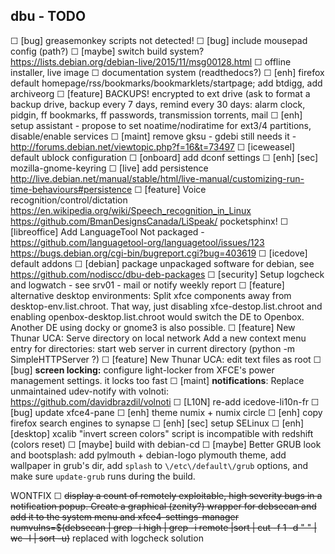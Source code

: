 ## dbu - TODO

  ☐ [bug] greasemonkey scripts not detected!
  ☐ [bug] include mousepad config (path?)
  ☐ [maybe] switch build system?  https://lists.debian.org/debian-live/2015/11/msg00128.html
  ☐ offline installer, live image
  ☐ documentation system (readthedocs?)
  ☐ [enh] firefox default homepage/rss/bookmarks/bookmarklets/startpage; add btdigg, add archiveorg
  ☐ [feature] BACKUPS! encrypted to ext drive (ask to format a backup drive, backup every 7 days, remind every 30 days: alarm clock, pidgin, ff bookmarks, ff passwords, transmission torrents, mail
  ☐ [enh] setup assistant - propose to set noatime/nodiratime for ext3/4 partitions, disable/enable services
  ☐ [maint] remove gksu - gdebi still needs it - http://forums.debian.net/viewtopic.php?f=16&t=73497
  ☐ [iceweasel] default ublock configuration
  ☐ [onboard] add dconf settings
  ☐ [enh] [sec] mozilla-gnome-keyring
  ☐ [live] add persistence http://live.debian.net/manual/stable/html/live-manual/customizing-run-time-behaviours#persistence
  ☐ [feature] Voice recognition/control/dictation
    https://en.wikipedia.org/wiki/Speech_recognition_in_Linux
    https://github.com/BmanDesignsCanada/LiSpeak/
    pocketsphinx!
  ☐ [libreoffice] Add LanguageTool Not packaged - https://github.com/languagetool-org/languagetool/issues/123 https://bugs.debian.org/cgi-bin/bugreport.cgi?bug=403619
  ☐ [icedove] default addons
 ☐ [debian] package unpackaged software for debian, see https://github.com/nodiscc/dbu-deb-packages
  ☐ [security] Setup logcheck and logwatch - see srv01 - mail or notify weekly report
  ☐ [feature] alternative desktop environments: Split xfce components away from desktop-env.list.chroot. That way, just disabling xfce-destop.list.chroot and enabling openbox-desktop.list.chroot would switch the DE to Openbox. Another DE using docky or gnome3 is also possible.
  ☐ [feature] New Thunar UCA: Serve directory on local network Add a new context menu entry for directories: start web server in current directory (python -m SimpleHTTPServer ?)
  ☐ [feature] New Thunar UCA: edit text files as root
  ☐ [bug] **screen locking:** configure light-locker from XFCE's power management settings. it locks too fast
  ☐ [maint] **notifications**: Replace unmaintained udev-notify with volnoti: https://github.com/davidbrazdil/volnoti
  ☐ [L10N] re-add icedove-li10n-fr
  ☐ [bug] update xfce4-pane
  ☐ [enh] theme numix + numix circle
  ☐ [enh] copy firefox search engines to synapse
  ☐ [enh] [sec] setup SELinux
  ☐ [enh] [desktop] xcalib "invert screen colors" script is incompatible with redshift (colors reset)
  ☐ [maybe] build with debian-cd
  ☐ [maybe] Better GRUB look and bootsplash: add pylmouth + debian-logo plymouth theme, add wallpaper in grub's dir, add `splash` to `\/etc\/default\/grub` options, and make sure `update-grub` runs during the build.


WONTFIX ☐ ~~display a count of remotely exploitable, high severity bugs in a notification popup. Create a graphical (zenity?) wrapper for debsecan and add it to the system menu and xfce4-settings-manager numvulns=$(debsecan | grep -i high | grep -i remote |sort | cut -f 1 -d " " | wc -l | sort -u)~~ replaced with logcheck solution